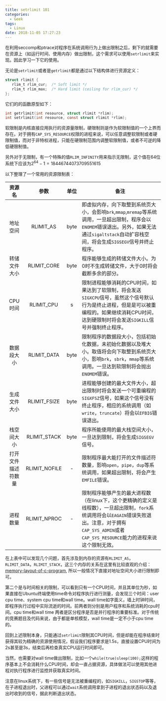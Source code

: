 ```yaml
---
title: setrlimit 101
categories:
  - Geek
tags:
  - Linux
date: 2018-11-05 17:27:23
---
```


在利用seccomp和ptrace对程序在系统调用行为上做出限制之后，剩下的就需要在资源上（如运行时间、使用内存）做出限制，这个需求可以使用`setrlimit`来实现。因此学习一下它的使用。

<!--more--> 
无论是`setrlimit`或者是`getrlimit`都是通过以下结构体进行资源定义：
```c
struct rlimit {
   rlim_t rlim_cur;  /* Soft limit */
   rlim_t rlim_max;  /* Hard limit (ceiling for rlim_cur) */
};
```
它们的的函数原型如下：
```c
int getrlimit(int resource, struct rlimit *rlim);
int setrlimit(int resource, const struct rlimit *rlim);
```
软限制是内核直接应用执行的资源量限制，硬限制则是作为软限制值的一个上界而存在。对于拥有`CAP_SYS_RESOURCE`权限的进程来说，可以任意调整软限制或者硬限制值，而对于非特权进程，只能在硬限制范围内调整软限制值，或者不可逆的降低硬限制值。

另外对于无限制，有一个特殊的值`RLIM_INFINITY`用来指示无限制，这个值在64位系统下应该为$2^{64}-1=18446744073709551615$

以下整理了一个常用的资源限制表：

|资源名|参数|单位|备注|
|:-:|:-:|:-:|-|
|地址空间|RLIMIT_AS|byte|即虚拟内存，向下取整到系统页大小，会影响`brk`,`mmap`,`mremap`等系统调用，一旦超出限制，程序会以`ENOMEM`错误退出。另外，如果无法通过`sigaltstack`自动扩容栈空间，将会生成`SIGSEGV`信号并终止程序。|
|转储文件大小|RLIMIT_CORE|byte|程序能够生成的转储文件大小。为0时不生成转储文件，大于0时将会截断多余的部分。|
|CPU时间|RLIMIT_CPU|s|限制进程能够消耗的CPU时间，如果达到了软限制，将会发送`SIGXCPU`信号，虽然这个信号默认行为是终止进程，但是是可以被重编程的。如果继续消耗CPU时间，达到硬限制时将会发送`SIGKILL`信号并强制终止程序。|
|数据段大小|RLIMIT_DATA|byte|限制程序的数据段大小，包括初始化数据，未初始化数据以及堆大小。取值将会向下取整到系统页大小，影响`brk`，`sbrk`，`mmap`等系统调用。一旦达到软限制将会抛出`ENOMEM`错误。|
|生成文件大小|RLIMIT_FSIZE|byte|进程能够创建的最大文件大小，超出限制时将会发送一个可重编程的`SIGXFSZ`信号，如果这个信号没有终止程序，相应的系统调用（如`write`，`truncate`）将会以`EFBIG`错误退出。|
|栈空间大小|RLIMIT_STACK|byte|程序所能使用的最大栈空间大小，一旦达到限制，将会生成`SIGSEGV`信号。|
|打开文件描述符数量|RLIMIT_NOFILE|-|限制程序最大能打开的文件描述符数量，影响`open`，`pipe`，`dup`等系统调用，如果超出限制，将会产生`EMFILE`错误。|
|进程数量|RLIMIT_NPROC|-|限制程序能够产生的最大进程数（在linux下，这个更精确的定义是线程数），一旦超出限制，`fork`系统调用将会以`EAGAIN`错误失败退出。注意，对于拥有`CAP_SYS_ADMIN`或者`CAP_SYS_RESOURCE`能力的进程来说这个限制无效。|

在上表中可以发现几个问题，首先涉及到内存的资源有`RLIMIT_AS`，`RLIMIT_DATA`，`RLIMIT_STACK`，这三个内存的关系在这里有比较直观的介绍：[memory-layout-of-c-program](https://www.geeksforgeeks.org/memory-layout-of-c-program/), 所以一般情况下直接对地址空间大小进行限制即可。

第二个是与时间相关的限制，可以看到只有一个CPU时间，并且其单位为秒，如果直接在Ubuntu终端使用time命令对程序执行进行测量，会发现三个时间：user cpu time、system cpu time和wall time。wall time如字面义，墙上时钟时间，即程序执行过程中实际流逝的时间。前两者则分别是用户程序和系统消耗的cpu时间。cpu time和wall time 两者是区分程序是否是并行程序的重要标准。对于传统的竞赛题目及代码来说，由于都是单核模型，wall time是一定不小于cpu time的。

回到上述限制本身，只能通过`setrlimit`限制其CPU时间，但是却能在程序结束时获得其较为精确的资源使用情况，假设我们程序要求是1.5s，直接设置CPU时间为2s甚至是3s，结束后再检查真实CPU运行时间即可。

当然，也需要对wall time做出限制，比如一个`while(true)sleep(100);`这样的程序基本上不会消耗什么CPU时间，却会一直占据资源，具体做法可以使用其他进程对执行程序进行监控并获取真实时间。

注意在linux系统下，有一些信号是无法被重编程的，如`SIGKILL`，`SIGSTOP`等等，在子进程退出时，父进程可以通过`wait`系统调用拿到子进程的退出状态码以及退出时收到的信号，据此判断退出状态。

